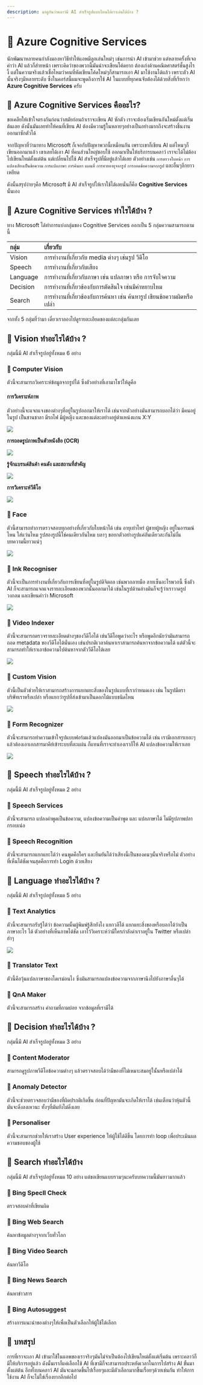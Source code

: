 ```yaml
---
description: มาดูกันว่าคลาว์มี AI สำเร็จรูปแบบไหนให้เราเล่นได้บ้าง ?
---
```


# 👶 Azure Cognitive Services

นักพัฒนาหลายคนกำลังมองหาวิธีทำให้แอพมีลูกเล่นใหม่ๆ เช่นการนำ AI เข้ามาช่วย แต่หลายครั้งที่เจอคำว่า AI แล้วก็ส่ายหน้า เพราะคิดว่าของพวกนี้มันน่าจะเขียนโค้ดยาก ต้องเก่งด้านคณิตศาสตร์ชั้นสูงไรงี้ แต่ในความจริงแล้วเชื่อไหมว่าคนที่หัดเขียนโค้ดใหม่ๆก็สามารถเอา AI มาใช้งานได้แล้ว เพราะตัว AI นั้นจริงๆมีหลายระดับ ซึ่งในคอร์สนี้ผมจะพูดถึงการใช้ AI ในแบบที่ทุกคนจับต้องได้ด้วยสิ่งที่เรียกว่า **Azure Cognitive Services** ครับ

## 🤔 Azure Cognitive Services คืออะไร?

ขอเคลียให้เข้าใจตรงกันก่อนว่าสมัยก่อนถ้าเราจะเขียน AI ซักตัว เราจะต้องเริ่มเขียนกันใหม่ตั้งแต่เริ่มต้นเลย ดังนั้นมันเลยทำให้คนที่เขียน AI ต้องมีความรู้ในหลายๆอย่างเป็นอย่างมากถึงจะสร้างชิ้นงานออกมาซักตัวได้

จากปัญหาที่ว่ามาทาง Microsoft ก็เจอกับปัญหาพวกนี้เหมือนกัน เพราะเขาก็เขียน AI แต่ไหนๆก็เขียนออกมาแล้ว เขาเลยได้เอา AI ที่คนส่วนใหญ่ชอบใช้ ออกมาเป็นให้บริการบนคลาว์ เราจะได้ไม่ต้องไปเขียนใหม่ตั้งแต่ต้น แต่เปลี่ยนไปใช้ AI สำเร็จรูปที่มีอยู่แล้วได้เลย ตัวอย่างเช่น `การตรวจใบหน้า` `การแปลงเสียงเป็นข้อความ` `การแปลภาษา` `การค้นหา` `แผนที่` `การทายอายุจากรูป` `การถอดข้อความจากรูป` และอื่นๆอีกยาวเหยียด

ดังนั้นสรุปง่ายๆคือ Microsoft มี AI สำเร็จรูปให้เราใช้ได้เลยนั่นก็คือ **Cognitive Services** นั่นเอง

## 🤔 Azure Cognitive Services ทำไรได้บ้าง ?

ทาง Microsoft ได้ทำการแบ่งกลุ่มของ Cognitive Services ออกเป็น 5 กลุ่มความสามารถตามนี้

| กลุ่ม | เกี่ยวกับ |
| :--- | :--- |
| Vision | การทำงานที่เกี่ยวกับ media ต่างๆ เช่นรูป วีดีโอ |
| Speech | การทำงานที่เกี่ยวกับเสียง |
| Language | การทำงานที่เกี่ยวกับภาษา เช่น แปลภาษา หรือ การจับใจความ |
| Decision | การทำงานที่เกี่ยวข้องกับการตัดสินใจ เช่นมีคำหยาบไหม |
| Search | การทำงานที่เกี่ยวข้องกับการค้นหา เช่น ค้นหารูป เขียนข้อความผิดหรือเปล่า |

จากทั้ง 5 กลุ่มที่ว่ามา เดี๋ยวเราลองไปดูรายละเอียดของแต่ละกลุ่มกันเลย

## 🤔 Vision ทำอะไรได้บ้าง ?

กลุ่มนี้มี AI สำเร็จรูปอยู่ทั้งหมด 6 อย่าง

### 🤖 Computer Vision

ตัวนี้จะสามารถวิเคราะห์ข้อมูลจากรูปได้ ซึ่งตัวอย่างที่เอามาโชว์ให้ดูคือ

#### การวิเคราะห์ภาพ

ตัวอย่างนี้จะแจกแจงของต่างๆที่อยู่ในรูปออกมาให้เราได้ เช่นจากตัวอย่างมันสามารถบอกได้ว่า มีคนอยู่ในรูป เป็นชานชาลา มีรถไฟ มีผู้หญิง และของแต่ละอย่างอยู่ตำแหน่งแกน X:Y

![](../../.gitbook/assets/image%20%28480%29.png)

**การถอดรูปภาพเป็นตัวหนังสือ \(OCR\)**

![](../../.gitbook/assets/image%20%28476%29.png)

**รู้จักแบรนด์สินค้า คนดัง และสถานที่สำคัญ**

![](../../.gitbook/assets/image%20%28304%29.png)

**การวิเคราะห์วีดีโอ**

![](../../.gitbook/assets/image%20%28637%29.png)

### 🤖 Face

ตัวนี้สามารถทำการตรวจสอบทุกอย่างที่เกี่ยวกับใบหน้าได้ เช่น อายุเท่าไหร่ ผู้ชายผู้หญิง อยู่ในอารมณ์ไหน ใส่แว่นไหม รูปสองรูปนี้ใช่คนเดียวกันไหม บลาๆ ขอยกตัวอย่างรูปแค่อันเดียวละกันไม่งั้นบทความนี้ยาวแน่ๆ

![](../../.gitbook/assets/image%20%28664%29.png)

### 🤖 Ink Recogniser

ตัวนี้จะเป็นการทำงานที่เกี่ยวกับการเขียนที่อยู่ในรูปดิจิตอล เช่นพวกลายมือ ลายเซ็นอะไรพวกนี้ ซึ่งตัว AI ก็จะสามารถแจกแจงรายละเอียดของพวกนั้นออกมาได้ เช่นในรูปด้านล่างมันก็จะรู้ว่าเราวาดรูปวงกลม และเขียนคำว่า Microsoft

![](../../.gitbook/assets/image%20%28541%29.png)

### 🤖 Video Indexer

ตัวนี้จะสามารถตรวจรายละเอียดต่างๆของวีดีโอได้ เช่นวีดีโอพูดว่าอะไร หรือพูดอีกนัยว่ามันสามารถถอด metadata ของวีดีโอได้นั่นเอง เช่นปรกติเวลาค้นหาเราสามารถค้นหาจากข้อความได้ แต่ตัวนี้จะสามารถทำให้เราเอาข้อความไปค้นหาจากตัววีดีโอได้เลย

![](../../.gitbook/assets/image%20%28283%29.png)

### 🤖 Custom Vision

ตัวนี้เป็นตัวช่วยให้เราสามารถสร้างการแยกแยะสิ่งของในรูปแบบที่เรากำหนดเอง เช่น ในรูปมีตราบริษัทเราหรือเปล่า หรือแยกว่ารูปที่ส่งเข้ามาเป็นดอกไม้แบบชนิดไหน

![](../../.gitbook/assets/image%20%28342%29.png)

### 🤖 Form Recognizer

ตัวนี้จะสามารถทำความเข้าใจรูปแบบฟอร์มแล้วแปลงมันออกมาเป็นข้อความได้ เช่น เรามีเอกสารเยอะๆแล้วต้องเอาเอกสารมาคีย์เข้าระบบที่ละแผ่น ก็แทนที่เราจะทำเองเราก็ให้ AI แปลงข้อความให้เราเลย

![](../../.gitbook/assets/image%20%28609%29.png)

## 🤔 Speech ทำอะไรได้บ้าง ?

กลุ่มนี้มี AI สำเร็จรูปอยู่ทั้งหมด 2 อย่าง

### 🤖 Speech Services

ตัวนี้จะสามารถ แปลงคำพูดเป็นข้อความ, แปลงข้อความเป็นคำพูด และ แปลภาษาได้ ไม่มีรูปภาพปลากรอบเน่อ

### 🤖 Speech Recognition

ตัวนี้จะสามารถแยกแยะได้ว่า คนพูดคือใคร และยืนยันได้ว่าเสียงนี้เป็นของคนๆนั้นจริงหรือไม่ ตัวอย่างที่เห็นได้ชัดเจนสุดคือการทำ Login ด้วยเสียง

## 🤔 Language ทำอะไรได้บ้าง ?

กลุ่มนี้มี AI สำเร็จรูปอยู่ทั้งหมด 5 อย่าง

### 🤖 Text Analytics

ตัวนี้จะสามารถรับรู้ได้ว่า ข้อความนั้นผู้พิมพ์รู้สึกยังไง แยกวลีได้ แยกแยะสิ่งของหรือบอกได้ว่าเป็นภาษาอะไร ได้ ตัวอย่างที่เห็นภาพได้ชัด เอาไว้วิเคราะห์ว่ามีใครกำลังด่าเราอยู่ใน Twitter หรือเปล่า ฮ่าๆ

![](../../.gitbook/assets/image%20%28650%29.png)

### 🤖 Translator Text

ตัวนี้คือวุ้นแปลภาษาของโดเรม่อนไง ซึ่งมันสามารถแปลงข้อความจากภาษานึงไปยังภาษาอื่นๆได้

### 🤖 QnA Maker

ตัวนี้จะสามารถสร้าง คำถามที่ถามบ่อย จากข้อมูลที่เรามีได้

## 🤔 Decision ทำอะไรได้บ้าง ?

กลุ่มนี้มี AI สำเร็จรูปอยู่ทั้งหมด 3 อย่าง

### 🤖 Content Moderator

สามารถดูรูปภาพวีดีโอข้อความต่างๆ แล้วตรวจสอบได้ว่ามีของที่ไม่เหมาะสมอยู่ในั้นหรือเปล่าได้

### 🤖 Anomaly Detector

ตัวนี้จะช่วยตรวจสอบว่ามีของที่ผิดปรกติเกิดขึ้น ก่อนที่ปัญหามันจะเกิดให้เราได้ เช่นเตือนว่าหุ้นตัวนี้มันจะดิ่งลงเหวนะ ทั้งๆที่มันยังไม่ดิ่งเลย

### 🤖 Personaliser

ตัวนี้จะสามารถช่วยให้เราสร้าง User experience ให้ผู้ใช้ได้ดีขึ้น โดยการทำ loop เพื่อประเมินผลความชอบของผู้ใช้

## 🤔 Search ทำอะไรได้บ้าง

กลุ่มนี้มี AI สำเร็จรูปอยู่ทั้งหมด 10 อย่าง แต่ขอเขียนแบบรวมๆนะครับบทความนี้มันยาวมากแล้ว

### 🤖 Bing Specll Check

ตรวจสอบคำที่เขียนผิด

### 🤖 Bing Web Search

ค้นหาข้อมูลต่างๆจากเว็บทั่วโลก

### 🤖 Bing Video Search 

ค้นหาวีดีโอ

### 🤖 Bing News Search 

ค้นหาข่าวสาร

### 🤖 Bing Autosuggest

สร้างการแนะนำของต่างๆให้เพื่อเป็นตัวเลือกให้ผู้ใช้ได้เลือก

## 🎯 บทสรุป

การที่เราจะเอา AI เข้ามาใช้ในแอพของเราจริงๆมันไม่จำเป็นต้องไปเขียนใหม่ตั้งแต่เริ่มต้น เพราะคลาว์ก็มีให้บริการอยู่แล้ว ดังนั้นเราก็แค่เลือกใช้ AI ที่เขามีก็จะสามารถประหยัดเวลาในการไปสร้าง AI ขั้นมาตั้งแต่ต้น อีกทั้งบนคลาว์ AI มันจะฉลาดขึ้นไปเรื่อยๆและมีตัวเลือกมากขึ้นเรื่อยๆด้วยเช่นกัน ทำให้การใช้งาน AI ก็จะไม่ใช่เรื่องยากอีกต่อไป

